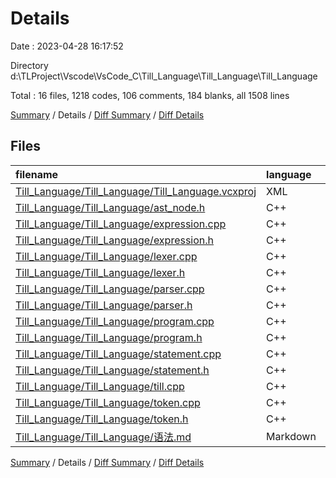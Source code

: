 # Details

Date : 2023-04-28 16:17:52

Directory d:\\TLProject\\Vscode\\VsCode_C\\Till_Language\\Till_Language\\Till_Language

Total : 16 files,  1218 codes, 106 comments, 184 blanks, all 1508 lines

[Summary](results.md) / Details / [Diff Summary](diff.md) / [Diff Details](diff-details.md)

## Files
| filename | language | code | comment | blank | total |
| :--- | :--- | ---: | ---: | ---: | ---: |
| [Till_Language/Till_Language/Till_Language.vcxproj](/Till_Language/Till_Language/Till_Language.vcxproj) | XML | 166 | 0 | 0 | 166 |
| [Till_Language/Till_Language/ast_node.h](/Till_Language/Till_Language/ast_node.h) | C++ | 21 | 0 | 3 | 24 |
| [Till_Language/Till_Language/expression.cpp](/Till_Language/Till_Language/expression.cpp) | C++ | 55 | 0 | 12 | 67 |
| [Till_Language/Till_Language/expression.h](/Till_Language/Till_Language/expression.h) | C++ | 50 | 9 | 13 | 72 |
| [Till_Language/Till_Language/lexer.cpp](/Till_Language/Till_Language/lexer.cpp) | C++ | 203 | 0 | 14 | 217 |
| [Till_Language/Till_Language/lexer.h](/Till_Language/Till_Language/lexer.h) | C++ | 25 | 34 | 13 | 72 |
| [Till_Language/Till_Language/parser.cpp](/Till_Language/Till_Language/parser.cpp) | C++ | 275 | 28 | 58 | 361 |
| [Till_Language/Till_Language/parser.h](/Till_Language/Till_Language/parser.h) | C++ | 63 | 3 | 8 | 74 |
| [Till_Language/Till_Language/program.cpp](/Till_Language/Till_Language/program.cpp) | C++ | 23 | 1 | 5 | 29 |
| [Till_Language/Till_Language/program.h](/Till_Language/Till_Language/program.h) | C++ | 14 | 7 | 4 | 25 |
| [Till_Language/Till_Language/statement.cpp](/Till_Language/Till_Language/statement.cpp) | C++ | 68 | 0 | 13 | 81 |
| [Till_Language/Till_Language/statement.h](/Till_Language/Till_Language/statement.h) | C++ | 51 | 15 | 11 | 77 |
| [Till_Language/Till_Language/till.cpp](/Till_Language/Till_Language/till.cpp) | C++ | 65 | 9 | 14 | 88 |
| [Till_Language/Till_Language/token.cpp](/Till_Language/Till_Language/token.cpp) | C++ | 80 | 0 | 11 | 91 |
| [Till_Language/Till_Language/token.h](/Till_Language/Till_Language/token.h) | C++ | 54 | 0 | 5 | 59 |
| [Till_Language/Till_Language/语法.md](/Till_Language/Till_Language/%E8%AF%AD%E6%B3%95.md) | Markdown | 5 | 0 | 0 | 5 |

[Summary](results.md) / Details / [Diff Summary](diff.md) / [Diff Details](diff-details.md)